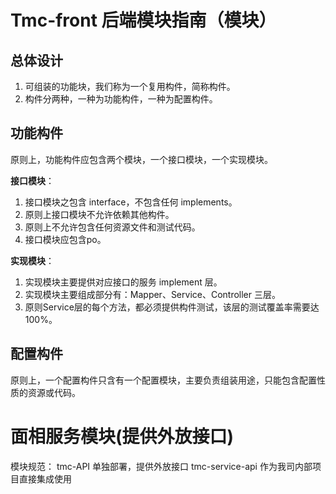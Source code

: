 # Tmc-front 后端模块指南（模块） #

## 总体设计 ##

1. 可组装的功能块，我们称为一个复用构件，简称构件。
1. 构件分两种，一种为功能构件，一种为配置构件。

## 功能构件 ##

原则上，功能构件应包含两个模块，一个接口模块，一个实现模块。

**接口模块**：

1. 接口模块之包含 interface，不包含任何 implements。
1. 原则上接口模块不允许依赖其他构件。
1. 原则上不允许包含任何资源文件和测试代码。
1. 接口模块应包含po。

**实现模块**：

1. 实现模块主要提供对应接口的服务 implement 层。
1. 实现模块主要组成部分有：Mapper、Service、Controller 三层。
1. 原则Service层的每个方法，都必须提供构件测试，该层的测试覆盖率需要达 100%。

## 配置构件 ##

原则上，一个配置构件只含有一个配置模块，主要负责组装用途，只能包含配置性质的资源或代码。


# 面相服务模块(提供外放接口) #
模块规范：
tmc-API
单独部署，提供外放接口
tmc-service-api
作为我司内部项目直接集成使用




